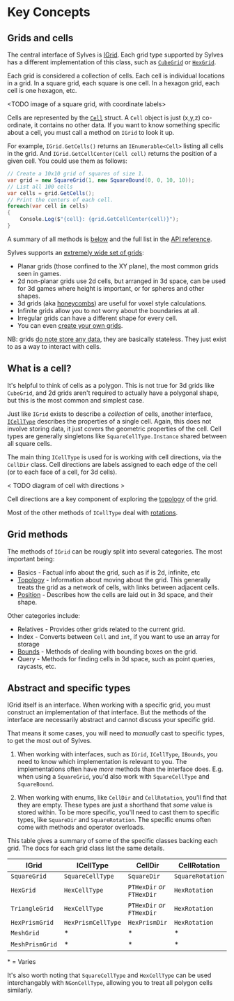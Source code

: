 # Key Concepts

## Grids and cells

The central interface of Sylves is [IGrid](xref:Sylves.IGrid). Each grid type supported by Sylves has a different implementation of this class, such as [`CubeGrid`](xref:Sylves.CubeGrid) or [`HexGrid`](xref:Sylves.HexGrid).

Each grid is considered a collection of cells. Each cell is individual locations in a grid. In a square grid, each square is one cell. In a hexagon grid, each cell is one hexagon, etc.

<TODO image of a square grid, with coordinate labels>

Cells are represented by the [`Cell`](xref:Sylves.Cell) struct. A `Cell` object is just (x,y,z) co-ordinate, it contains no other data. If you want to know something specific about a cell, you must call a method on `IGrid` to look it up.

For example, `IGrid.GetCells()` returns an `IEnumerable<Cell>` listing all cells in the grid. And `IGrid.GetCellCenter(Cell cell)` returns the position of a given cell.  You could use them as follows:

```csharp
// Create a 10x10 grid of squares of size 1.
var grid = new SquareGrid(1, new SquareBound(0, 0, 10, 10));
// List all 100 cells
var cells = grid.GetCells();
// Print the centers of each cell.
foreach(var cell in cells)
{
    Console.Log($"{cell}: {grid.GetCellCenter(cell)}");
}
```

A summary of all methods is [below](#grid-methods) and the full list in the [API reference](xref:Sylves.IGrid).

Sylves supports an [extremely wide set of grids](../all_grids.md):
* Planar grids (those confined to the XY plane), the most common grids seen in games.
* 2d non-planar grids use 2d cells, but arranged in 3d space, can be used for 3d games where height is important, or for spheres and other shapes.
* 3d grids (aka [honeycombs](https://en.wikipedia.org/wiki/Honeycomb_(geometry))) are useful for voxel style calculations.
* Infinite grids allow you to not worry about the boundaries at all.
* Irregular grids can have a different shape for every cell.
* You can even [create your own grids](../creating.md).

NB: grids [do note store any data](storage.md), they are basically stateless. They just exist to as a way to interact with cells.

## What is a cell?

It's helpful to think of cells as a polygon. This is not true for 3d grids like `CubeGrid`, and 2d grids aren't required to actually have a polygonal shape, but this is the most common and simplest case.

Just like `IGrid` exists to describe a *collection* of cells, another interface, [`ICellType`](xref:Sylves.ICellTyle) describes the properties of a single cell. Again, this does not involve storing data, it just covers the geometric properties of the cell. Cell types are generally singletons like `SquareCellType.Instance` shared between all square cells.

The main thing `ICellType` is used for is working with cell directions, via the `CellDir` class. Cell directions are labels assigned to each edge of the cell (or to each face of a cell, for 3d cells). 

< TODO diagram of cell with directions >

Cell directions are a key component of exploring the [topology](topology.md) of the grid.

Most of the other methods of `ICellType` deal with [rotations](rotation.md).

## Grid methods

The methods of `IGrid` can be rougly split into several categories. The most important being:

* Basics - Factual info about the grid, such as if is 2d, infinite, etc
* [Topology](topology.md) - Information about moving about the grid. This generally treats the grid as a network of cells, with links between adjacent cells.
* [Position](space.md) - Describes how the cells are laid out in 3d space, and their shape.

Other categories include:

* Relatives - Provides other grids related to the current grid.
* Index - Converts between `Cell` and `int`, if you want to use an array for storage
* [Bounds](bounds.md) - Methods of dealing with bounding boxes on the grid.
* Query - Methods for finding cells in 3d space, such as point queries, raycasts, etc.

## Abstract and specific types

IGrid itself is an interface. When working with a specific grid, you must construct an implementation of that interface. But the methods of the interface are necessarily abstract and cannot discuss your specific grid.

That means it some cases, you will need to *manually* cast to specific types, to get the most out of Sylves.

1) When working with interfaces, such as `IGrid`, `ICellType`, `IBounds`, you need to know which implementation is relevant to you. The implementations often have *more* methods than the interface does. E.g. when using a `SquareGrid`, you'd also work with `SquareCellType` and `SquareBound`.

2) When working with enums, like `CellDir` and `CellRotation`, you'll find that they are empty. These types are just a shorthand that *some* value is stored within. To be more specific, you'll need to cast them to specific types, like `SquareDir` and `SquareRotation`. The specific enums often come with methods and operator overloads.

This table gives a summary of some of the specific classes backing each grid. The docs for each grid class list the same details.

|IGrid|ICellType|CellDir|CellRotation|IBound|
|-----|---------|-------|------------|------|
|`SquareGrid`|`SquareCellType`|`SquareDir`|`SquareRotation`|`SquareBound`|
|`HexGrid`|`HexCellType`|`PTHexDir` *or* `FTHexDir`|`HexRotation`|`HexBound`|
|`TriangleGrid`|`HexCellType`|`PTHexDir` *or* `FTHexDir`|`HexRotation`|`HexBound`|
|`HexPrismGrid`|`HexPrismCellType`|`HexPrismDir`|`HexRotation`|`HexPrismBound`|
|`MeshGrid`|* |* |* | `null`|
|`MeshPrismGrid`|* |* |* | `null`|

\* = Varies

It's also worth noting that `SquareCellType` and `HexCellType` can be used interchangably with `NGonCellType`, allowing you to treat all polygon cells similarly.